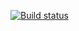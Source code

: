 [![Build status](https://ci.appveyor.com/api/projects/status/23mocl5jpvgeng8t/branch/main?svg=true)](https://ci.appveyor.com/project/Helena1199/2-3-patterns1/branch/main)
